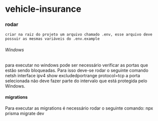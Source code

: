 # vehicle-insurance

### rodar
    criar na raiz do projeto um arquivo chamado .env, esse arquivo deve possuir as mesmas variáveis do .env.example

###### Windows
para executar no windows pode ser necessário verificar as portas que estão sendo bloqueadas. Para isso deve-se rodar o seguinte
comando netsh interface ipv4 show excludedportrange protocol=tcp
a porta selecionada não deve fazer parte do intervalo que está protegida pelo Windows.

#### migrations
Para executar as migrations é necessário rodar o seguinte comando: npx prisma migrate dev